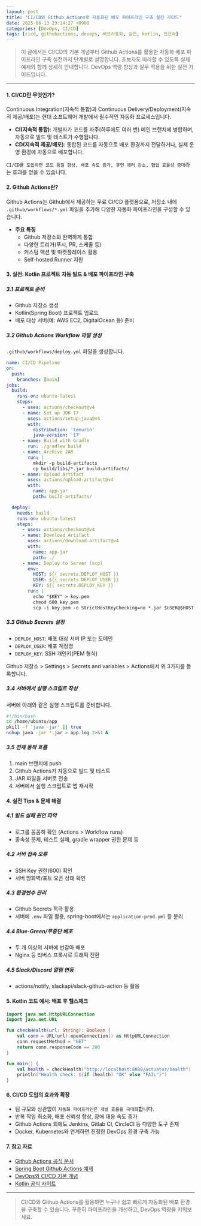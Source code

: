 ```yaml
---
layout: post
title: "CI/CD와 Github Actions로 자동화된 배포 파이프라인 구축 실전 가이드"
date: 2025-06-13 23:14:27 +0900
categories: [DevOps, CI/CD]
tags: [cicd, githubactions, devops, 배포자동화, 실전, kotlin, 인프라]
---
```


> 이 글에서는 CI/CD의 기본 개념부터 Github Actions를 활용한 자동화 배포 파이프라인 구축 실전까지 단계별로 설명합니다.
> 초보자도 따라할 수 있도록 실제 예제와 함께 상세히 안내합니다.
> DevOps 역량 향상과 실무 적용을 위한 실전 가이드입니다.

---

#### 1. CI/CD란 무엇인가?

Continuous Integration(지속적 통합)과 Continuous Delivery/Deployment(지속적 제공/배포)는 현대 소프트웨어 개발에서 필수적인 자동화 프로세스입니다.

- **CI(지속적 통합)**: 개발자가 코드를 자주(하루에도 여러 번) 메인 브랜치에 병합하며, 자동으로 빌드 및 테스트가 수행됩니다.
- **CD(지속적 제공/배포)**: 통합된 코드를 자동으로 배포 환경까지 전달하거나, 실제 운영 환경에 자동으로 배포합니다.

`CI/CD를 도입하면 코드 품질 향상, 배포 속도 증가, 휴먼 에러 감소, 협업 효율성 증대`라는 효과를 얻을 수 있습니다.

#### 2. Github Actions란?

Github Actions는 Github에서 제공하는 무료 CI/CD 플랫폼으로, 저장소 내에 `.github/workflows/*.yml` 파일을 추가해 다양한 자동화 파이프라인을 구성할 수 있습니다.

- **주요 특징**
  - Github 저장소와 완벽하게 통합
  - 다양한 트리거(푸시, PR, 스케줄 등)
  - 커스텀 액션 및 마켓플레이스 활용
  - Self-hosted Runner 지원

#### 3. 실전: Kotlin 프로젝트 자동 빌드 & 배포 파이프라인 구축

##### 3.1 프로젝트 준비

- Github 저장소 생성
- Kotlin(Spring Boot) 프로젝트 업로드
- 배포 대상 서버(예: AWS EC2, DigitalOcean 등) 준비

##### 3.2 Github Actions Workflow 파일 생성

`.github/workflows/deploy.yml` 파일을 생성합니다.

```yaml
name: CI/CD Pipeline
on:
  push:
    branches: [main]
jobs:
  build:
    runs-on: ubuntu-latest
    steps:
      - uses: actions/checkout@v4
      - name: Set up JDK 17
        uses: actions/setup-java@v4
        with:
          distribution: 'temurin'
          java-version: '17'
      - name: Build with Gradle
        run: ./gradlew build
      - name: Archive JAR
        run: |
          mkdir -p build-artifacts
          cp build/libs/*.jar build-artifacts/
      - name: Upload Artifact
        uses: actions/upload-artifact@v4
        with:
          name: app-jar
          path: build-artifacts/

  deploy:
    needs: build
    runs-on: ubuntu-latest
    steps:
      - uses: actions/checkout@v4
      - name: Download Artifact
        uses: actions/download-artifact@v4
        with:
          name: app-jar
          path: ./
      - name: Deploy to Server (scp)
        env:
          HOST: ${{ secrets.DEPLOY_HOST }}
          USER: ${{ secrets.DEPLOY_USER }}
          KEY: ${{ secrets.DEPLOY_KEY }}
        run: |
          echo "$KEY" > key.pem
          chmod 600 key.pem
          scp -i key.pem -o StrictHostKeyChecking=no *.jar $USER@$HOST:/home/$USER/app/
```

##### 3.3 Github Secrets 설정

- `DEPLOY_HOST`: 배포 대상 서버 IP 또는 도메인
- `DEPLOY_USER`: 배포 계정명
- `DEPLOY_KEY`: SSH 개인키(PEM 형식)

Github 저장소 > Settings > Secrets and variables > Actions에서 위 3가지를 등록합니다.

##### 3.4 서버에서 실행 스크립트 작성

서버에 아래와 같은 실행 스크립트를 준비합니다.

```bash
#!/bin/bash
cd /home/ubuntu/app
pkill -f 'java -jar' || true
nohup java -jar *.jar > app.log 2>&1 &
```

##### 3.5 전체 동작 흐름

1. main 브랜치에 push
2. Github Actions가 자동으로 빌드 및 테스트
3. JAR 파일을 서버로 전송
4. 서버에서 실행 스크립트로 앱 재시작

#### 4. 실전 Tips & 문제 해결

##### 4.1 빌드 실패 원인 파악
- 로그를 꼼꼼히 확인 (Actions > Workflow runs)
- 종속성 문제, 테스트 실패, gradle wrapper 권한 문제 등

##### 4.2 서버 접속 오류
- SSH Key 권한(600) 확인
- 서버 방화벽/포트 오픈 상태 확인

##### 4.3 환경변수 관리
- Github Secrets 적극 활용
- 서버에 `.env` 파일 활용, spring-boot에서는 `application-prod.yml` 등 분리

##### 4.4 Blue-Green/무중단 배포
- 두 개 이상의 서버에 번갈아 배포
- Nginx 등 리버스 프록시로 트래픽 전환

##### 4.5 Slack/Discord 알림 연동
- actions/notify, slackapi/slack-github-action 등 활용

#### 5. Kotlin 코드 예시: 배포 후 헬스체크

```kotlin
import java.net.HttpURLConnection
import java.net.URL

fun checkHealth(url: String): Boolean {
    val conn = URL(url).openConnection() as HttpURLConnection
    conn.requestMethod = "GET"
    return conn.responseCode == 200
}

fun main() {
    val health = checkHealth("http://localhost:8080/actuator/health")
    println("Health check: ${if (health) "OK" else "FAIL"}")
}
```

#### 6. CI/CD 도입의 효과와 확장

- 팀 규모와 상관없이 `자동화 파이프라인은 개발 효율을 극대화`합니다.
- 반복 작업 최소화, 배포 신뢰성 향상, 장애 대응 속도 증가
- Github Actions 외에도 Jenkins, Gitlab CI, CircleCI 등 다양한 도구 존재
- Docker, Kubernetes와 연계하면 진정한 DevOps 환경 구축 가능

#### 7. 참고 자료

- [Github Actions 공식 문서](https://docs.github.com/en/actions)
- [Spring Boot Github Actions 예제](https://github.com/marketplace/actions/gradle-build-action)
- [DevOps와 CI/CD 기본 개념](https://roadmap.sh/devops)
- [Kotlin 공식 사이트](https://kotlinlang.org/)

---

> CI/CD와 Github Actions를 활용하면 누구나 쉽고 빠르게 자동화된 배포 환경을 구축할 수 있습니다. 꾸준히 파이프라인을 개선하고, DevOps 역량을 키워보세요.
